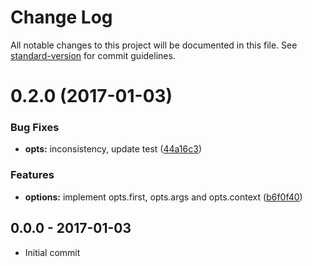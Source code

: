# Change Log

All notable changes to this project will be documented in this file. See [standard-version](https://github.com/conventional-changelog/standard-version) for commit guidelines.

<a name="0.2.0"></a>
# 0.2.0 (2017-01-03)


### Bug Fixes

* **opts:** inconsistency, update test ([44a16c3](https://github.com/tunnckocore/resolve-plugins-sync/commit/44a16c3))


### Features

* **options:** implement opts.first, opts.args and opts.context ([b6f0f40](https://github.com/tunnckocore/resolve-plugins-sync/commit/b6f0f40))





## 0.0.0 - 2017-01-03
- Initial commit